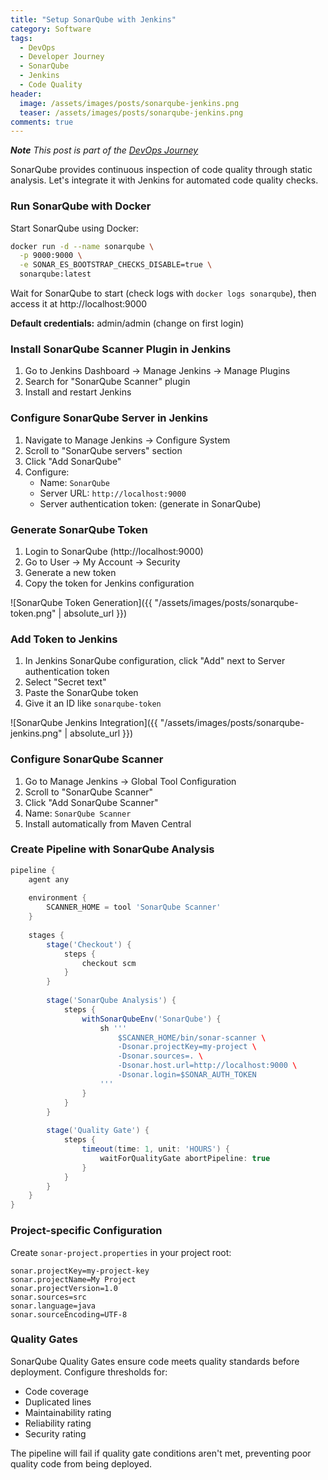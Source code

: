 ```yaml
---
title: "Setup SonarQube with Jenkins"
category: Software
tags: 
  - DevOps
  - Developer Journey
  - SonarQube
  - Jenkins
  - Code Quality
header:
  image: /assets/images/posts/sonarqube-jenkins.png
  teaser: /assets/images/posts/sonarqube-jenkins.png
comments: true
---
```

_**Note** This post is part of the [DevOps Journey](/software/devops-journey/)_

SonarQube provides continuous inspection of code quality through static analysis. Let's integrate it with Jenkins for automated code quality checks.

### Run SonarQube with Docker

Start SonarQube using Docker:

```bash
docker run -d --name sonarqube \
  -p 9000:9000 \
  -e SONAR_ES_BOOTSTRAP_CHECKS_DISABLE=true \
  sonarqube:latest
```

Wait for SonarQube to start (check logs with `docker logs sonarqube`), then access it at http://localhost:9000

**Default credentials:** admin/admin (change on first login)

### Install SonarQube Scanner Plugin in Jenkins

1. Go to Jenkins Dashboard → Manage Jenkins → Manage Plugins
2. Search for "SonarQube Scanner" plugin
3. Install and restart Jenkins

### Configure SonarQube Server in Jenkins

1. Navigate to Manage Jenkins → Configure System
2. Scroll to "SonarQube servers" section
3. Click "Add SonarQube"
4. Configure:
   - Name: `SonarQube`
   - Server URL: `http://localhost:9000`
   - Server authentication token: (generate in SonarQube)

### Generate SonarQube Token

1. Login to SonarQube (http://localhost:9000)
2. Go to User → My Account → Security
3. Generate a new token
4. Copy the token for Jenkins configuration

![SonarQube Token Generation]({{ "/assets/images/posts/sonarqube-token.png" | absolute_url }})

### Add Token to Jenkins

1. In Jenkins SonarQube configuration, click "Add" next to Server authentication token
2. Select "Secret text"
3. Paste the SonarQube token
4. Give it an ID like `sonarqube-token`

![SonarQube Jenkins Integration]({{ "/assets/images/posts/sonarqube-jenkins.png" | absolute_url }})

### Configure SonarQube Scanner

1. Go to Manage Jenkins → Global Tool Configuration
2. Scroll to "SonarQube Scanner"
3. Click "Add SonarQube Scanner"
4. Name: `SonarQube Scanner`
5. Install automatically from Maven Central

### Create Pipeline with SonarQube Analysis

```groovy
pipeline {
    agent any
    
    environment {
        SCANNER_HOME = tool 'SonarQube Scanner'
    }
    
    stages {
        stage('Checkout') {
            steps {
                checkout scm
            }
        }
        
        stage('SonarQube Analysis') {
            steps {
                withSonarQubeEnv('SonarQube') {
                    sh '''
                        $SCANNER_HOME/bin/sonar-scanner \
                        -Dsonar.projectKey=my-project \
                        -Dsonar.sources=. \
                        -Dsonar.host.url=http://localhost:9000 \
                        -Dsonar.login=$SONAR_AUTH_TOKEN
                    '''
                }
            }
        }
        
        stage('Quality Gate') {
            steps {
                timeout(time: 1, unit: 'HOURS') {
                    waitForQualityGate abortPipeline: true
                }
            }
        }
    }
}
```

### Project-specific Configuration

Create `sonar-project.properties` in your project root:

```properties
sonar.projectKey=my-project-key
sonar.projectName=My Project
sonar.projectVersion=1.0
sonar.sources=src
sonar.language=java
sonar.sourceEncoding=UTF-8
```

### Quality Gates

SonarQube Quality Gates ensure code meets quality standards before deployment. Configure thresholds for:

- Code coverage
- Duplicated lines
- Maintainability rating
- Reliability rating
- Security rating

The pipeline will fail if quality gate conditions aren't met, preventing poor quality code from being deployed.